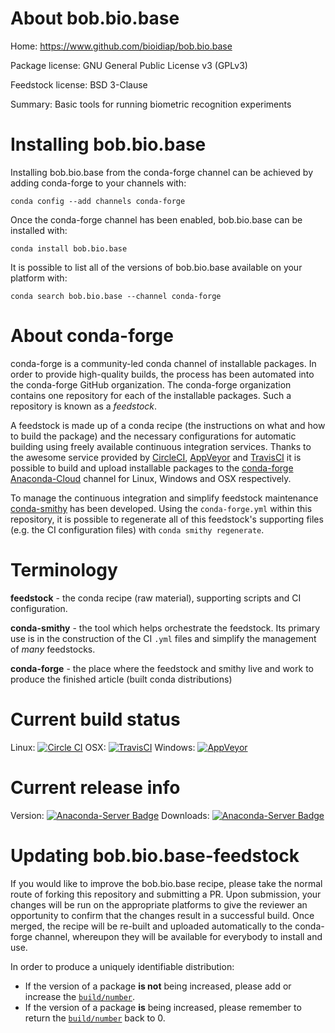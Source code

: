 About bob.bio.base
==================

Home: https://www.github.com/bioidiap/bob.bio.base

Package license: GNU General Public License v3 (GPLv3)

Feedstock license: BSD 3-Clause

Summary: Basic tools for running biometric recognition experiments



Installing bob.bio.base
=======================

Installing bob.bio.base from the conda-forge channel can be achieved by adding conda-forge to your channels with:

```
conda config --add channels conda-forge
```

Once the conda-forge channel has been enabled, bob.bio.base can be installed with:

```
conda install bob.bio.base
```

It is possible to list all of the versions of bob.bio.base available on your platform with:

```
conda search bob.bio.base --channel conda-forge
```


About conda-forge
=================

conda-forge is a community-led conda channel of installable packages.
In order to provide high-quality builds, the process has been automated into the
conda-forge GitHub organization. The conda-forge organization contains one repository 
for each of the installable packages. Such a repository is known as a *feedstock*.

A feedstock is made up of a conda recipe (the instructions on what and how to build
the package) and the necessary configurations for automatic building using freely
available continuous integration services. Thanks to the awesome service provided by
[CircleCI](https://circleci.com/), [AppVeyor](http://www.appveyor.com/)
and [TravisCI](https://travis-ci.org/) it is possible to build and upload installable
packages to the [conda-forge](https://anaconda.org/conda-forge)
[Anaconda-Cloud](http://docs.anaconda.org/) channel for Linux, Windows and OSX respectively.

To manage the continuous integration and simplify feedstock maintenance
[conda-smithy](http://github.com/conda-forge/conda-smithy) has been developed.
Using the ``conda-forge.yml`` within this repository, it is possible to regenerate all of
this feedstock's supporting files (e.g. the CI configuration files) with ``conda smithy regenerate``.


Terminology
===========

**feedstock** - the conda recipe (raw material), supporting scripts and CI configuration.

**conda-smithy** - the tool which helps orchestrate the feedstock.
                   Its primary use is in the construction of the CI ``.yml`` files
                   and simplify the management of *many* feedstocks.

**conda-forge** - the place where the feedstock and smithy live and work to
                  produce the finished article (built conda distributions)

Current build status
====================

Linux: [![Circle CI](https://circleci.com/gh/conda-forge/bob.bio.base-feedstock.svg?style=svg)](https://circleci.com/gh/conda-forge/bob.bio.base-feedstock)
OSX: [![TravisCI](https://travis-ci.org/conda-forge/bob.bio.base-feedstock.svg?branch=master)](https://travis-ci.org/conda-forge/bob.bio.base-feedstock) 
Windows: [![AppVeyor](https://ci.appveyor.com/api/projects/status/github/conda-forge/bob-bio-base-feedstock?svg=True)](https://ci.appveyor.com/project/conda-forge/bob-bio-base-feedstock/branch/master)

Current release info
====================
Version: [![Anaconda-Server Badge](https://anaconda.org/conda-forge/bob.bio.base/badges/version.svg)](https://anaconda.org/conda-forge/bob.bio.base)
Downloads: [![Anaconda-Server Badge](https://anaconda.org/conda-forge/bob.bio.base/badges/downloads.svg)](https://anaconda.org/conda-forge/bob.bio.base)


Updating bob.bio.base-feedstock
===============================

If you would like to improve the bob.bio.base recipe, please take the normal
route of forking this repository and submitting a PR. Upon submission, your changes will
be run on the appropriate platforms to give the reviewer an opportunity to confirm that the
changes result in a successful build. Once merged, the recipe will be re-built and uploaded
automatically to the conda-forge channel, whereupon they will be available for everybody to
install and use.

In order to produce a uniquely identifiable distribution:
 * If the version of a package **is not** being increased, please add or increase
   the [``build/number``](http://conda.pydata.org/docs/building/meta-yaml.html#build-number-and-string). 
 * If the version of a package **is** being increased, please remember to return
   the [``build/number``](http://conda.pydata.org/docs/building/meta-yaml.html#build-number-and-string)
   back to 0.
